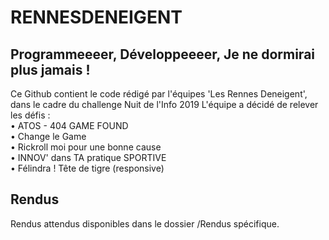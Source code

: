 # RENNESDENEIGENT
## Programmeeeer, Développeeeer, Je ne dormirai plus jamais !

Ce Github contient le code rédigé par l'équipes 'Les Rennes Deneigent', dans le cadre du challenge Nuit de l'Info 2019
L'équipe a décidé de relever les défis :</br>
  • ATOS - 404 GAME FOUND </br>
  • Change le Game</br>
  • Rickroll moi pour une bonne cause</br>
  • INNOV' dans TA pratique SPORTIVE</br>
  • Félindra ! Tête de tigre (responsive)</br>

## __Rendus__
Rendus attendus disponibles dans le dossier /Rendus spécifique.
